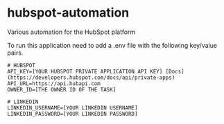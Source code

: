 # hubspot-automation
Various automation for the HubSpot platform

To run this application need to add a .env file with the following key/value pairs.
```
# HUBSPOT
API_KEY=[YOUR HUBSPOT PRIVATE APPLICATION API KEY] [Docs](https://developers.hubspot.com/docs/api/private-apps)
API_URL=https://api.hubapi.com
OWNER_ID=[THE OWNER ID OF THE TASK]

# LINKEDIN
LINKEDIN_USERNAME=[YOUR LINKEDIN USERNAME]
LINKEDIN_PASSWORD=[YOUR LINKEDIN PASSWORD]
```
